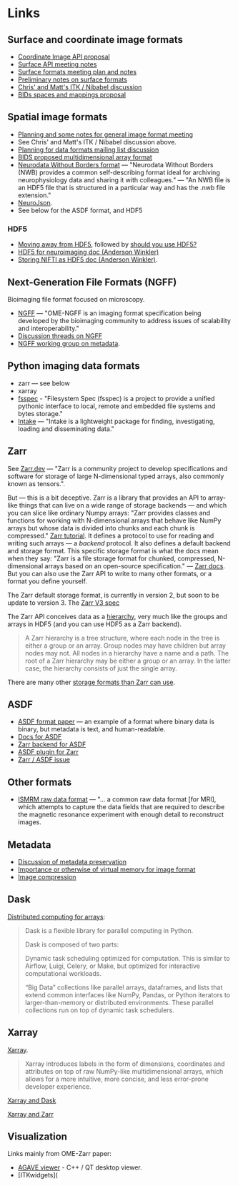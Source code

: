 # Links

## Surface and coordinate image formats

- [Coordinate Image API proposal](https://nipy.org/nibabel/devel/biaps/biap_0009.html)
- [Surface API meeting notes](https://hackmd.io/ZXcVpr1wQvmQIq9Sl1Vidg)
- [Surface formats meeting plan and notes](https://github.com/orgs/open-dicom/discussions/3)
- [Preliminary notes on surface formats](https://github.com/orgs/nipy/discussions/2)
- [Chris' and Matt's ITK / Nibabel discussion](https://demo.hedgedoc.org/VlVvlbOIS2qbDHIzXteKIw#)
- [BIDs spaces and mappings proposal](https://docs.google.com/document/d/11gCzXOPUbYyuQx8fErtMO9tnOKC3kTWiL9axWkkILNE)

## Spatial image formats

- [Planning and some notes for general image format meeting](https://github.com/orgs/open-dicom/discussions/1)
- See Chris' and Matt's ITK / Nibabel discussion above.
- [Planning for data formats mailing list
  discussion](https://mail.python.org/pipermail/neuroimaging/2021-November/002365.html)
- [BIDS proposed multidimensional array
  format](https://github.com/bids-standard/bids-specification/issues/197)
- [Neurodata Without Borders format](https://nwb-overview.readthedocs.io)
  — "Neurodata Without Borders (NWB) provides a common self-describing
  format ideal for archiving neurophysiology data and sharing it with
  colleagues." — "An NWB file is an HDF5 file that is structured in
  a particular way and has the .nwb file extension."
- [NeuroJson](http://neurojson.org).
- See below for the ASDF format, and HDF5

### HDF5

- [Moving away from HDF5](https://cyrille.rossant.net/moving-away-hdf5),
  followed by [should you use
  HDF5?](https://cyrille.rossant.net/should-you-use-hdf5/)
- [HDF5 for
  neuroimaging doc (Anderson Winkler)](https://docs.google.com/document/d/1s5DX4YPS680mc3Rb9msLetrjlPcDhaw835Um-jJb-Dw)
- [Storing NIFTI as HDF5 doc (Anderson
  Winkler)](https://docs.google.com/document/d/1hL27J2wNqHj27aX3VrCY8ajHyIBYtgYVmNmSoZZC8aA).

## Next-Generation File Formats (NGFF)

Bioimaging file format focused on microscopy.

- [NGFF](https://ngff.openmicroscopy.org) — "OME-NGFF is an imaging format
  specification being developed by the bioimaging community to address
  issues of scalability and interoperability."
- [Discussion threads on NGFF](https://forum.image.sc/tag/ome-ngff)
- [NGFF working group on
  metadata](https://quarep.org/working-groups/wg-7-metadata).

## Python imaging data formats

- zarr — see below
- xarray
- [fsspec](https://filesystem-spec.readthedocs.io/en/latest) - "Filesystem
  Spec (fsspec) is a project to provide a unified pythonic interface to
  local, remote and embedded file systems and bytes storage."
- [Intake](https://intake.readthedocs.io/en/latest/) — "Intake is
  a lightweight package for finding, investigating, loading and
  disseminating data."

## Zarr

See [Zarr.dev](https://zarr.dev) — "Zarr is a community project to develop
specifications and software for storage of large N-dimensional typed arrays,
also commonly known as tensors.".

But — this is a bit deceptive. Zarr is a library that provides an API to
array-like things that can live on a wide range of storage backends — and
which you can slice like ordinary Numpy arrays: "Zarr provides classes and
functions for working with N-dimensional arrays that behave like NumPy
arrays but whose data is divided into chunks and each chunk is compressed."
[Zarr tutorial](https://zarr.readthedocs.io/en/stable/tutorial.html). It
defines a protocol to use for reading and writing such arrays — a _backend_
protocol. It also defines a default backend and storage format. This
specific storage format is what the docs mean when they say: "Zarr is a file
storage format for chunked, compressed, N-dimensional arrays based on an
open-source specification." — [Zarr docs](https://zarr.readthedocs.io). But
you can also use the Zarr API to write to many other formats, or a format
you define yourself.

The Zarr default storage format, is currently in version 2, but soon to be
update to version 3. The [Zarr V3
spec](https://zarr-specs.readthedocs.io/en/latest/v3/core/v3.0.html)

The Zarr API conceives data as
a [hierarchy](https://zarr-specs.readthedocs.io/en/latest/v3/core/v3.0.html#hierarchy),
very much like the groups and arrays in HDF5 (and you can use HDF5 as a Zarr
backend).

> A Zarr hierarchy is a tree structure, where each node in the tree is
> either a group or an array. Group nodes may have children but array nodes
> may not. All nodes in a hierarchy have a name and a path. The root of a Zarr
> hierarchy may be either a group or an array. In the latter case, the
> hierarchy consists of just the single array.

There are many other [storage formats than Zarr can
use](https://zarr.readthedocs.io/en/stable/tutorial.html#storage-alternatives).

## ASDF

- [ASDF format
  paper](https://www.sciencedirect.com/science/article/pii/S2213133715000645)
  — an example of a format where binary data is binary, but metadata is
  text, and human-readable.
- [Docs for ASDF](https://asdf-standard.readthedocs.io/en/latest/)
- [Zarr backend for
  ASDF](https://github.com/braingram/asdf_zarr/tree/deferred_block)
- [ASDF plugin for Zarr](https://github.com/asdf-format/asdf-zarr)
- [Zarr / ASDF issue](https://github.com/asdf-format/asdf/issues/718)

## Other formats

- [ISMRM raw data format](https://ismrmrd.github.io) — "... a common raw
  data format [for MRI], which attempts to capture the data fields that are
  required to describe the magnetic resonance experiment with enough detail
  to reconstruct images.

## Metadata

- [Discussion of metadata preservation](https://github.com/orgs/open-dicom/discussions/8)
- [Importance or otherwise of virtual memory for image format](https://github.com/orgs/open-dicom/discussions/4)
- [Image compression](https://github.com/orgs/open-dicom/discussions/2)

## Dask

[Distributed computing for arrays](https://docs.dask.org/en/stable/index.html):

> Dask is a flexible library for parallel computing in Python.
>
> Dask is composed of two parts:
>
> Dynamic task scheduling optimized for computation. This is similar to
> Airflow, Luigi, Celery, or Make, but optimized for interactive computational
> workloads.
>
> “Big Data” collections like parallel arrays, dataframes, and lists that
> extend common interfaces like NumPy, Pandas, or Python iterators to
> larger-than-memory or distributed environments. These parallel collections run
> on top of dynamic task schedulers.

## Xarray

[Xarray](https://docs.xarray.dev).

> Xarray introduces labels in the form of dimensions, coordinates and attributes on top of raw NumPy-like multidimensional arrays, which allows for a more intuitive, more concise, and less error-prone developer experience.

[Xarray and Dask](https://docs.xarray.dev/en/stable/user-guide/dask.html)

[Xarray and
Zarr](https://docs.xarray.dev/en/stable/generated/xarray.Dataset.to_zarr.html)

## Visualization

Links mainly from OME-Zarr paper:

- [AGAVE viewer](https://www.allencell.org/pathtrace-rendering.html) - C++ / QT
  desktop viewer.
- [ITKwidgets](
